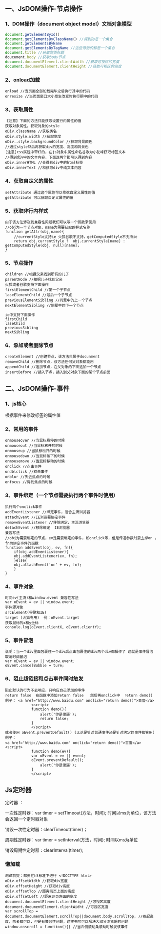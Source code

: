 ## 一、JsDOM操作-节点操作

### 1、DOM操作（document object model）文档对象模型

```javascript
document.getElementById()
document.getElementsByClassName() //得到的是一个集合
document.getElementsByName
document.getElementsByTagName //这些得到的都是一个集合
document.title //获取网页标题
doucument.body //获取body节点
document.documentElement.clientWidth //获取可视区的宽度
document.documentElement.clientHeight //获取可视区的高度
```

### 2、onload加载

```
onload //当页面全部加载完毕之后执行其中的代码
onresize //当页面窗口大小发生改变时执行期中的代码
```

### 3、获取属性

```
【注意】下面的方法只能获取设置行内属性的值
获取对象属性，获取对象的style
oDiv.className //获取类名
oDiv.style.width //获取宽度
oDiv..style.backgroundColor //获取背景颜色
//通过style然后再获取div的宽度、高度和背景色
[注意]css属性中带杠的，在js对象中属性命名谷歌为小驼峰获取标签文本
//得到div中的文本内容，下面这两个都可以得到内容
oDiv.innerHTML //会得到div中的html标签
oDiv.innerText //和获取div中纯文本内容
```

### 4、获取自定义的属性

```
setAttribute 通过这个属性可以修改自定义属性的值
getAttribute 可以获取自定义属性的值
```

### 5、获取非行内样式

```
由于该方法涉及到兼容性问题我们可以写一个函数来使用
//obj为一个节点对象，name为需要获取的样式名称
function getAttr(obj,name){
	//currentStyle支持ie 火狐谷歌不支持，getComputedStyle不支持ie
	return obj.currentStyle ?  obj.currentStyle[name] : getComputedStyle(obj, null)[name];
}
```

### 5、节点操作

```
children //根据父亲找到所有的儿子
parentNode //根据儿子找到父亲
火狐或者谷歌支持下面操作
firstElementChild //第一个子节点
laseElementChild //最后一个子节点
previousElementSibling //同辈中的上一个节点
nextElementSibling //同辈中的下一个节点

ie中支持下面操作
firstChild 
laseChild
previousSibling
nextSibling
```

### 6、添加或者删除节点

```
createElement //创建节点，该方法只属于docunment
removeChild //删除节点，该方法任何父对象都能用
appendChild //追加节点，在父对象的下面追加一个节点
insertBefore //插入节点，插入到父对象下面的某个节点前面
```

## 二、JsDOM操作-事件

### 1、js核心

根据事件来修改标签的属性值

### 2、常用的事件

```
onmouseover //当鼠标悬停的时候
onmouseout //当鼠标离开的时候
onmouseup //当鼠标松开的时候
onmousedown //当鼠标按下的时候
onmousemove //当鼠标移动的时候
onclick //点击事件
ondblclick //双击事件
onblur //失去焦点的时候
onfocus //得到焦点的时候
```

### 3、事件绑定（一个节点需要执行两个事件时使用）

```
执行两个onclick事件
addEventListener //绑定事件，适合主流浏览器
attachEvent //IE浏览器绑定事件
removeEventListener //移除绑定，主流浏览器
detachEvent //移除绑定  IE浏览器
兼容写法
//obj为需要绑定的节点，ev是需要绑定的事件，如onclick等，但是传递参数时要去掉on ，fn为绑定事件的函数
function addEvent(obj, ev, fn){
	if(obj.addEventListener){
	obj.addEventListener(ev, fn);
	}else{
	obj.attachEvent('on' + ev, fn);
	}
}
```

### 4、事件对象

```
时间ev(主流)和window.event 兼容性写法
var oEvent = ev || window.event;
事件源对象
srcElement(谷歌和IE)
target (火狐专用)  例：oEvent.target
获取鼠标的x和y坐标
console.log(oEvent.clientX, oEvent.clientY);
```

### 5、事件冒泡

```
说明：当一个div里面包裹住一个div后点击包裹住的div两个div都操作了 这就是事件冒泡
取消时间冒泡
var oEvent = ev || window.event;
oEvent.cancelBubble = ture;
```

### 6、阻止超链接和点击事件同时触发

```
阻止默认的行为不去响应，只响应自己添加的事件
return false  在函数中添加return false   然后再onclick中  return demo()
例子： <a href="http://www.baidu.com" onclick="return demo()">百度</a>
			<script>
			function demo(){
				alert('你是傻逼');
				return false;
			}
			</script>
或者使用 oEvent.preventDefault() (无论是针对普通事件还是针对绑定的事件都管用)
例子：
<a href="http://www.baidu.com" onclick="return demo()">百度</a>
<script>
			function demo(ev){
			var oEvent = ev || event;
			oEvent.preventDefault();
				alert('你是傻逼');
			}
			</script>
```

## Js定时器

定时器 ：

一次性定时器：var timer = setTimeout(方法，时间); 时间以ms为单位，该方法会返回一个定时器对象

销毁一次性定时器：clearTimeout(timer)；

周期性定时器：var timer = setInterval(方法，时间);  时间以ms为单位

销毁周期性定时器：clearInterval(timer);

### 懒加载

```
测试前提：都要在h5标准下进行 <!DOCTYPE html>
oDiv.offsetWidth //获取div宽度
oDiv.offsetHeight //获取div高度
oDiv.offsetTop //距离网页上面的高度
oDiv.offsetLeft //距离网页左面的宽度
document.documentElement.clientHeight //可视区高度
document.documentElement.clientWidht //可视区宽度
var scrollTop = document.documentElement.scrollTop||document.body.scrollTop; //卷起高度，两者都可以，但是有兼容性问题，这样书写可以解决大部分浏览器的问题
window.onscroll = function(){} //当右侧滚动条滚动时触发该事件
```









